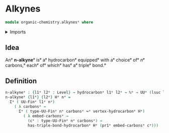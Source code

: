 # Alkynes

```agda
module organic-chemistry.alkynesᵉ where
```

<details><summary>Imports</summary>

```agda
open import elementary-number-theory.natural-numbersᵉ

open import foundation.dependent-pair-typesᵉ
open import foundation.embeddingsᵉ
open import foundation.universe-levelsᵉ

open import organic-chemistry.hydrocarbonsᵉ
open import organic-chemistry.saturated-carbonsᵉ

open import univalent-combinatorics.finite-typesᵉ
```

</details>

## Idea

Anᵉ **n-alkyne**ᵉ isᵉ aᵉ hydrocarbonᵉ equippedᵉ with aᵉ choiceᵉ ofᵉ $n$ᵉ carbons,ᵉ eachᵉ ofᵉ
whichᵉ hasᵉ aᵉ tripleᵉ bond.ᵉ

## Definition

```agda
n-alkyneᵉ : {l1ᵉ l2ᵉ : Level} → hydrocarbonᵉ l1ᵉ l2ᵉ → ℕᵉ → UUᵉ (lsuc l1ᵉ ⊔ l2ᵉ)
n-alkyneᵉ {l1ᵉ} {l2ᵉ} Hᵉ nᵉ =
  Σᵉ ( UU-Finᵉ l1ᵉ nᵉ)
    ( λ carbonsᵉ →
      Σᵉ ( type-UU-Finᵉ nᵉ carbonsᵉ ↪ᵉ vertex-hydrocarbonᵉ Hᵉ)
        ( λ embed-carbonsᵉ →
          (cᵉ : type-UU-Finᵉ nᵉ carbonsᵉ) →
          has-triple-bond-hydrocarbonᵉ Hᵉ (pr1ᵉ embed-carbonsᵉ cᵉ)))
```